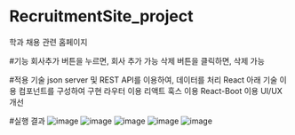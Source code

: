 # RecruitmentSite_project
학과 채용 관련 홈페이지

#기능
회사추가 버튼을 누르면, 회사 추가 가능
삭제 버튼을 클릭하면, 삭제 가능 


#적용 기술
json server 및 REST API를 이용하여, 데이터를 처리
React 아래 기술 이용
컴포넌트를 구성하여 구현
라우터 이용
리액트 훅스 이용
React-Boot  이용 UI/UX 개선


#실행 결과
![image](https://github.com/Raisin27/RecruitmentSite_project/assets/104148147/0b8dea12-d02a-4700-85d7-c2cbc0fd937c)
![image](https://github.com/Raisin27/RecruitmentSite_project/assets/104148147/3415ad0d-f3cd-41fb-a3ce-4e7bee21260a)
![image](https://github.com/Raisin27/RecruitmentSite_project/assets/104148147/0978a00e-f0ea-4e17-8e19-b46ebb31acd7)
![image](https://github.com/Raisin27/RecruitmentSite_project/assets/104148147/0aa051bd-21f6-4cd8-9cf7-d3151851dbc6)
![image](https://github.com/Raisin27/RecruitmentSite_project/assets/104148147/58b15849-531d-4c9a-a5f2-981346fd639e)

